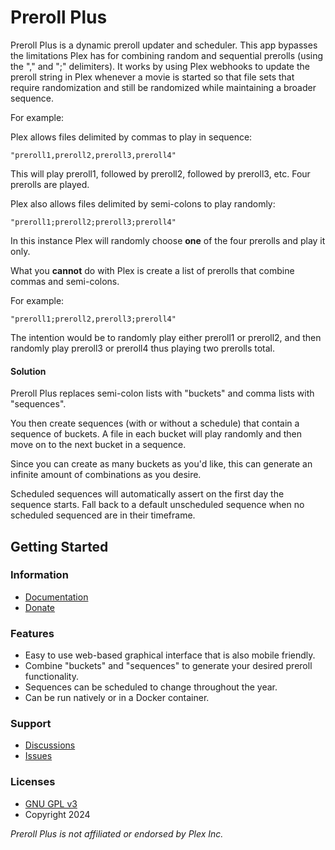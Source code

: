 # Preroll Plus

Preroll Plus is a dynamic preroll updater and scheduler. This app bypasses the limitations Plex has for combining random and sequential prerolls (using the "," and ";" delimiters). It works by using Plex webhooks to update the preroll string in Plex whenever a movie is started so that file sets that require randomization and still be randomized while maintaining a broader sequence.

For example:

Plex allows files delimited by commas to play in sequence:

    "preroll1,preroll2,preroll3,preroll4"

This will play preroll1, followed by preroll2, followed by preroll3, etc. Four prerolls are played.

Plex also allows files delimited by semi-colons to play randomly:

    "preroll1;preroll2;preroll3;preroll4"

In this instance Plex will randomly choose **one** of the four prerolls and play it only.

What you **cannot** do with Plex is create a list of prerolls that combine commas and semi-colons.

For example:

    "preroll1;preroll2,preroll3;preroll4"

The intention would be to randomly play either preroll1 or preroll2, and then randomly play preroll3 or preroll4 thus playing two prerolls total.

#### Solution

Preroll Plus replaces semi-colon lists with "buckets" and comma lists with "sequences".

You then create sequences (with or without a schedule) that contain a sequence of buckets. A file in each bucket will play randomly and then move on to the next bucket in a sequence.

Since you can create as many buckets as you'd like, this can generate an infinite amount of combinations as you desire.

Scheduled sequences will automatically assert on the first day the sequence starts. Fall back to a default unscheduled sequence when no scheduled sequenced are in their timeframe.

## Getting Started

### Information

- [Documentation](https://github.com/chadwpalm/PrerollPlus/wiki)
- [Donate](https://www.buymeacoffee.com/lumunarr)

### Features

- Easy to use web-based graphical interface that is also mobile friendly.
- Combine "buckets" and "sequences" to generate your desired preroll functionality.
- Sequences can be scheduled to change throughout the year.
- Can be run natively or in a Docker container.

### Support

- [Discussions](https://github.com/chadwpalm/PrerollPlus/discussions)
- [Issues](https://github.com/chadwpalm/PrerollPlus/issues)

### Licenses

- [GNU GPL v3](http://www.gnu.org/licenses/gpl.html)
- Copyright 2024

_Preroll Plus is not affiliated or endorsed by Plex Inc._
